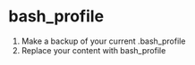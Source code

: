 # bash_profile

1. Make a backup of your current .bash_profile
2. Replace your content with bash_profile 


